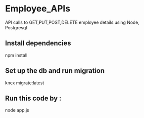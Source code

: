 # Employee_APIs
API calls to GET,PUT,POST,DELETE employee details using Node, Postgresql

## Install dependencies
npm install

## Set up the db and run migration
knex migrate:latest

## Run this code by :
node app.js
